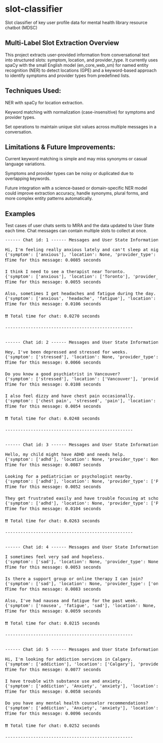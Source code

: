 # slot-classifier
Slot classifier of key user profile data for mental health library resource chatbot (MDSC)

## Multi-Label Slot Extraction Overview

This project extracts user-provided information from conversational text into structured slots: symptom, location, and provider_type. It currently uses spaCy with the small English model (en_core_web_sm) for named entity recognition (NER) to detect locations (GPE) and a keyword-based approach to identify symptoms and provider types from predefined lists.

## Techniques Used:

NER with spaCy for location extraction.

Keyword matching with normalization (case-insensitive) for symptoms and provider types.

Set operations to maintain unique slot values across multiple messages in a conversation.

## Limitations & Future Improvements:

Current keyword matching is simple and may miss synonyms or casual language variations.

Symptoms and provider types can be noisy or duplicated due to overlapping keywords.

Future integration with a science-based or domain-specific NER model could improve extraction accuracy, handle synonyms, plural forms, and more complex entity patterns automatically.

## Examples 
Test cases of user chats sents to MIRA and the data updated to User State each time. Chat messages can contain multiple slots to collect at once. 

<pre>
------ Chat id: 1 ------ Messages and User State Information: --------

Hi, I'm feeling really anxious lately and can't sleep at night.
{'symptom': ['anxious'], 'location': None, 'provider_type': None}
❗Time for this message: 0.0085 seconds

I think I need to see a therapist near Toronto.
{'symptom': ['anxious'], 'location': ['Toronto'], 'provider_type': ['therapist', 'Therapist']}
❗Time for this message: 0.0055 seconds

Also, sometimes I get headaches and fatigue during the day.
{'symptom': ['anxious', 'headache', 'fatigue'], 'location': ['Toronto'], 'provider_type': ['therapist', 'Therapist']}
❗Time for this message: 0.0106 seconds

❗❗ Total time for chat: 0.0270 seconds

--------------------------------------------------


------ Chat id: 2 ------ Messages and User State Information: --------

Hey, I've been depressed and stressed for weeks.
{'symptom': ['stressed'], 'location': None, 'provider_type': None}
❗Time for this message: 0.0066 seconds

Do you know a good psychiatrist in Vancouver?
{'symptom': ['stressed'], 'location': ['Vancouver'], 'provider_type': ['Psychiatrist', 'psychiatrist']}
❗Time for this message: 0.0108 seconds

I also feel dizzy and have chest pain occasionally.
{'symptom': ['chest pain', 'stressed', 'pain'], 'location': ['Vancouver'], 'provider_type': ['Psychiatrist', 'psychiatrist']}
❗Time for this message: 0.0054 seconds

❗❗ Total time for chat: 0.0248 seconds

--------------------------------------------------


------ Chat id: 3 ------ Messages and User State Information: --------

Hello, my child might have ADHD and needs help.
{'symptom': ['adhd'], 'location': None, 'provider_type': None}
❗Time for this message: 0.0087 seconds

Looking for a pediatrician or psychologist nearby.
{'symptom': ['adhd'], 'location': None, 'provider_type': ['Psychologist', 'psychologist', 'pediatrician']}
❗Time for this message: 0.0052 seconds

They get frustrated easily and have trouble focusing at school.
{'symptom': ['adhd'], 'location': None, 'provider_type': ['Psychologist', 'psychologist', 'pediatrician']}
❗Time for this message: 0.0104 seconds

❗❗ Total time for chat: 0.0263 seconds

--------------------------------------------------


------ Chat id: 4 ------ Messages and User State Information: --------

I sometimes feel very sad and hopeless.
{'symptom': ['sad'], 'location': None, 'provider_type': None}
❗Time for this message: 0.0053 seconds

Is there a support group or online therapy I can join?
{'symptom': ['sad'], 'location': None, 'provider_type': ['online therapy', 'Support Group', 'Online Therapy', 'support group']}
❗Time for this message: 0.0083 seconds

Also, I've had nausea and fatigue for the past week.
{'symptom': ['nausea', 'fatigue', 'sad'], 'location': None, 'provider_type': ['online therapy', 'Support Group', 'Online Therapy', 'support group']}
❗Time for this message: 0.0059 seconds

❗❗ Total time for chat: 0.0215 seconds

--------------------------------------------------


------ Chat id: 5 ------ Messages and User State Information: --------

Hi, I'm looking for addiction services in Calgary.
{'symptom': ['addiction'], 'location': ['Calgary'], 'provider_type': ['addiction services', 'Addiction Services']}
❗Time for this message: 0.0077 seconds

I have trouble with substance use and anxiety.
{'symptom': ['addiction', 'Anxiety', 'anxiety'], 'location': ['Calgary'], 'provider_type': ['addiction services', 'Addiction Services']}
❗Time for this message: 0.0058 seconds

Do you have any mental health counselor recommendations?
{'symptom': ['addiction', 'Anxiety', 'anxiety'], 'location': ['Calgary'], 'provider_type': ['addiction services', 'mental health counselor', 'Mental Health Counselor', 'Addiction Services']}
❗Time for this message: 0.0096 seconds

❗❗ Total time for chat: 0.0252 seconds

--------------------------------------------------
</pre>